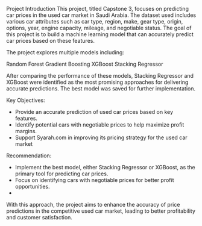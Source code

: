 Project Introduction
This project, titled Capstone 3, focuses on predicting car prices in the used car market in Saudi Arabia. The dataset used includes various car attributes such as car type, region, make, gear type, origin, options, year, engine capacity, mileage, and negotiable status. The goal of this project is to build a machine learning model that can accurately predict car prices based on these features.

The project explores multiple models including:

Random Forest
Gradient Boosting
XGBoost
Stacking Regressor

After comparing the performance of these models, Stacking Regressor and XGBoost were identified as the most promising approaches for delivering accurate predictions. The best model was saved for further implementation.

Key Objectives:
- Provide an accurate prediction of used car prices based on key features.
- Identify potential cars with negotiable prices to help maximize profit margins.
- Support Syarah.com in improving its pricing strategy for the used car market

Recommendation:
- Implement the best model, either Stacking Regressor or XGBoost, as the primary tool for predicting car prices.
- Focus on identifying cars with negotiable prices for better profit opportunities.
- 
With this approach, the project aims to enhance the accuracy of price predictions in the competitive used car market, leading to better profitability and customer satisfaction.
